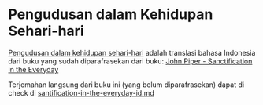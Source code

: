 # Pengudusan dalam Kehidupan Sehari-hari

[Pengudusan dalam kehidupan sehari-hari](pengudusan-dalam-kehidupan-sehari-hari.md) adalah translasi bahasa Indonesia dari buku yang sudah diparafrasekan dari buku: [John Piper - Sanctification in the Everyday](https://www.desiringgod.org/books/sanctification-in-the-everyday)

Terjemahan langsung dari buku ini (yang belum diparafrasekan) dapat di check di [santification-in-the-everyday-id.md](sanctification-in-the-everyday-id.md)

